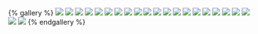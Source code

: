 {% gallery %}
![](/images/teacher2/1.教育的概念.png)
![](/images/teacher2/2.教育的属性.png)
![](/images/teacher2/3.教育的功能.png)
![](/images/teacher2/4.教育的起源.png)
![](/images/teacher2/5.教育的发展-原始社会.png)
![](/images/teacher2/5.教育的发展-奴隶社会-国内.png)
![](/images/teacher2/5.教育的发展-奴隶社会-国外.png)
![](/images/teacher2/5.教育的发展-封建社会-国内.png)
![](/images/teacher2/5.教育的发展-封建社会-国外.png)
![](/images/teacher2/5.教育的发展-近现代.png)
![](/images/teacher2/6.教育学的概念.png)
![](/images/teacher2/7.教育学的萌芽阶段-一个人-国内.png)
![](/images/teacher2/7.教育学的萌芽阶段-一本书-国内.png)
![](/images/teacher2/7.教育学的萌芽阶段-国外.png)
![](/images/teacher2/8.教育学的独立及多样化阶段1.png)
![](/images/teacher2/8.教育学的独立及多样化阶段2.png)
![](/images/teacher2/9.教育学的深化发展阶段.png)
![](/images/teacher2/10.现代教育发展.png)
![](/images/teacher2/11.教育与生产力的关系.png)
![](/images/teacher2/12.教育与政治经济制度的关系.png)
![](/images/teacher2/13.教育与文化的关系.png)
![](/images/teacher2/14.教育与人口的关系.png)
{% endgallery %}